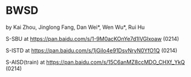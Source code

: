 # BWSD

by Kai Zhou, Jinglong Fang, Dan Wei*, Wen Wu*, Rui Hu

  S-SBU at https://pan.baidu.com/s/1-9M0acKOnYe7d1lVGlxoaw  (0214)
 
  S-ISTD at https://pan.baidu.com/s/1jGiIo4e91DsvNryN0YfO1Q  (0214)
 
  S-AISD(train) at https://pan.baidu.com/s/15C6anMZ8ccMDO_CHXf_YkQ  (0214)
